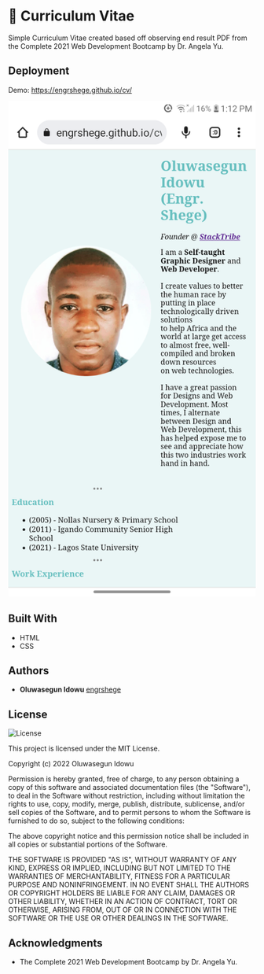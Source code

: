 # 💼 Curriculum Vitae

Simple Curriculum Vitae created based off observing end result PDF from the Complete 2021 Web Development Bootcamp by Dr. Angela Yu.


## Deployment

Demo: https://engrshege.github.io/cv/

![cv](./images/Capture.png)


## Built With

  * HTML
  * CSS


## Authors

  - **Oluwasegun Idowu**
    [engrshege](https://github.com/engrshege/)


## License

![License](https://img.shields.io/badge/license-MIT%20License-blue.svg)

This project is licensed under the MIT License.

Copyright (c) 2022 Oluwasegun Idowu

Permission is hereby granted, free of charge, to any person obtaining a copy
of this software and associated documentation files (the "Software"), to deal
in the Software without restriction, including without limitation the rights
to use, copy, modify, merge, publish, distribute, sublicense, and/or sell
copies of the Software, and to permit persons to whom the Software is
furnished to do so, subject to the following conditions:

The above copyright notice and this permission notice shall be included in all
copies or substantial portions of the Software.

THE SOFTWARE IS PROVIDED "AS IS", WITHOUT WARRANTY OF ANY KIND, EXPRESS OR
IMPLIED, INCLUDING BUT NOT LIMITED TO THE WARRANTIES OF MERCHANTABILITY,
FITNESS FOR A PARTICULAR PURPOSE AND NONINFRINGEMENT. IN NO EVENT SHALL THE
AUTHORS OR COPYRIGHT HOLDERS BE LIABLE FOR ANY CLAIM, DAMAGES OR OTHER
LIABILITY, WHETHER IN AN ACTION OF CONTRACT, TORT OR OTHERWISE, ARISING FROM,
OUT OF OR IN CONNECTION WITH THE SOFTWARE OR THE USE OR OTHER DEALINGS IN THE
SOFTWARE.

## Acknowledgments

  * The Complete 2021 Web Development Bootcamp by Dr. Angela Yu.
